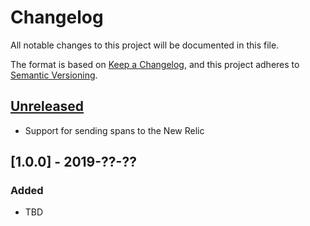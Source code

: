# Changelog
All notable changes to this project will be documented in this file.

The format is based on [Keep a Changelog](https://keepachangelog.com/en/1.0.0/), and this project adheres to [Semantic Versioning](https://semver.org/spec/v2.0.0.html).

## [Unreleased]
- Support for sending spans to the New Relic

## [1.0.0] - 2019-??-??
### Added
- TBD

[Unreleased]: https://github.com/newrelic/newrelic-telemetry-sdk-dotnet/compare/9793b2c..HEAD
